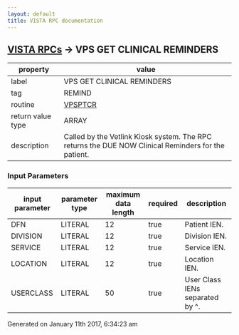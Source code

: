 ```yaml
---
layout: default
title: VISTA RPC documentation
---
```




## [VISTA RPCs](TableOfContent.md) &#8594; VPS GET CLINICAL REMINDERS 

 property | value 
--- | --- 
 label | VPS GET CLINICAL REMINDERS
 tag | REMIND
 routine | [VPSPTCR](http://code.osehra.org/dox/Routine_VPSPTCR_source.html)
 return value type | ARRAY
 description | Called by the Vetlink Kiosk system. The RPC returns the DUE NOW Clinical Reminders for the patient.

### Input Parameters

| input parameter | parameter type | maximum data length | required | description | 
| --- | --- | --- | --- | --- | 
| DFN | LITERAL | 12 | true | Patient IEN. | 
| DIVISION | LITERAL | 12 | true | Division IEN. | 
| SERVICE | LITERAL | 12 | true | Service IEN. | 
| LOCATION | LITERAL | 12 | true | Location IEN. | 
| USERCLASS | LITERAL | 50 | true | User Class IENs separated by \^\. | 




Generated on January 11th 2017, 6:34:23 am